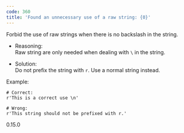 ```yaml
---
code: 360
title: 'Found an unnecessary use of a raw string: {0}'
---
```


Forbid the use of raw strings when there is no backslash in the string.

  - Reasoning:  
    Raw string are only needed when dealing with `\` in the string.

  - Solution:  
    Do not prefix the string with `r`. Use a normal string instead.

Example:

    # Correct:
    r'This is a correct use \n'
    
    # Wrong:
    r'This string should not be prefixed with r.'

<div class="versionadded">

0.15.0

</div>
